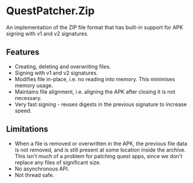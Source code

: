 # QuestPatcher.Zip

An implementation of the ZIP file format that has built-in support for APK signing with v1 and v2 signatures.

## Features
- Creating, deleting and overwriting files.
- Signing with v1 and v2 signatures.
- Modifies file in-place, i.e. no reading into memory. This minimises memory usage.
- Maintains file alignment, i.e. aligning the APK after closing it is not necessary.
- Very fast signing - reuses digests in the previous signature to increase speed.

## Limitations
- When a file is removed or overwritten in the APK, the previous file data is not removed, and is still present at some location inside the archive. This isn't much of a problem for patching quest apps, since we don't replace any files of significant size.
- No asynchronous API.
- Not thread safe.